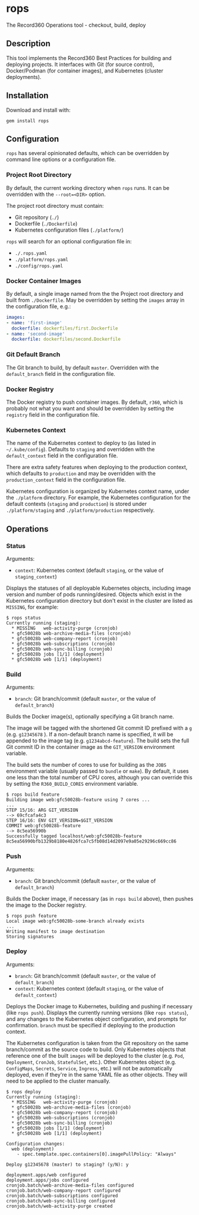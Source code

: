 # rops 

The Record360 Operations tool - checkout, build, deploy

## Description

This tool implements the Record360 Best Practices for building and deploying projects.  It interfaces with Git (for source control), Docker/Podman (for container images), and Kubernetes (cluster deployments).

## Installation

Download and install with:

```shell
gem install rops
```

## Configuration

`rops` has several opinionated defaults, which can be overridden by command line options or a configuration file.

### Project Root Directory
  By default, the current working directory when `rops` runs.  It can be overridden with the `--root=<DIR>` option.

  The project root directory must contain:
  * Git repository (`./`)
  * Dockerfile (`./Dockerfile`)
  * Kubernetes configuration files (`./platform/`)

  `rops` will search for an optional configuration file in:
  * `./.rops.yaml`
  * `./platform/rops.yaml`
  * `./config/rops.yaml`

### Docker Container Images
  By default, a single image named from the the Project root directory and built from `./Dockerfile`.  May be overridden by setting the `images` array in the configuration file, e.g.:

```yaml
images:
- name: 'first-image'
  dockerfile: dockerfiles/first.Dockerfile
- name: 'second-image'
  dockerfile: dockerfiles/second.Dockerfile
```

### Git Default Branch
  The Git branch to build, by default `master`.  Overridden with the `default_branch` field in the configuration file.

### Docker Registry
  The Docker registry to push container images.  By default, `r360`, which is probably not what you want and should be overridden by setting the `registry` field in the configuration file.

### Kubernetes Context
  The name of the Kubernetes context to deploy to (as listed in `~/.kube/config`).  Defaults to `staging` and overridden with the `default_context` field in the configuration file.

  There are extra safety features when deploying to the production context, which defaults to `production` and may be overridden with the `production_context` field in the configuration file.

  Kubernetes configuration is organized by Kubernetes context name, under the `./platform` directory.  For example, the Kubernetes configuration for the default contexts (`staging` and `production`) is stored under `./platform/staging` and `./platform/production` respectively.

## Operations

### Status
Arguments: 
* `context`: Kubernetes context (default `staging`, or the value of `staging_context`)

Displays the statuses of all deployable Kubernetes objects, including image version and number of pods running/desired.  Objects which exist in the Kubernetes configuration directory but don't exist in the cluster are listed as `MISSING`, for example:

```shell
$ rops status
Currently running (staging):
  * MISSING   web-activity-purge (cronjob)
  * gfc50028b web-archive-media-files (cronjob)
  * gfc50028b web-company-report (cronjob)
  * gfc50028b web-subscriptions (cronjob)
  * gfc50028b web-sync-billing (cronjob)
  * gfc50028b jobs [1/1] (deployment)
  * gfc50028b web [1/1] (deployment)
```

### Build
Arguments: 
* `branch`: Git branch/commit (default `master`, or the value of `default_branch`)

Builds the Docker image(s), optionally specifying a Git branch name.

The image will be tagged with the shortened Git commit ID prefixed with a `g` (e.g. `g12345678` ).  If a non-default branch name is specified, it will be appended to the image tag (e.g. `g1234abcd-feature`). The build sets the full Git commit ID in the container image as the `GIT_VERSION` environment variable.

The build sets the number of cores to use for building as the `JOBS` environment variable (usually passed to `bundle` or `make`).  By default, it uses one less than the total number of CPU cores, although you can override this by setting the `R360_BUILD_CORES` environment variable.


```shell
$ rops build feature
Building image web:gfc50028b-feature using 7 cores ...
...
STEP 15/16: ARG GIT_VERSION
--> 69cfcafa4c3
STEP 16/16: ENV GIT_VERSION=$GIT_VERSION
COMMIT web:gfc50028b-feature
--> 8c5ea56990b
Successfully tagged localhost/web:gfc50028b-feature
8c5ea56990bfb1329b8180e4826fca7c5fb08d14d2097e9a05e29296c669cc86
```

### Push
Arguments: 
* `branch`: Git branch/commit (default `master`, or the value of `default_branch`)

Builds the Docker image, if necessary (as in `rops build` above), then pushes the image to the Docker registry.

```shell
$ rops push feature
Local image web:gfc50028b-some-branch already exists
...
Writing manifest to image destination
Storing signatures
```

### Deploy
Arguments: 
* `branch`: Git branch/commit (default `master`, or the value of `default_branch`)
* `context`: Kubernetes context (default `staging`, or the value of `default_context`)

Deploys the Docker image to Kubernetes, building and pushing if necessary (like `rops push`).  Displays the currently running versions (like `rops status`), and any changes to the Kubernetes object configuration, and prompts for confirmation.  `branch` must be specified if deploying to the production context.

The Kubernetes configuration is taken from the Git repository on the same branch/commit as the source code to build.  Only Kubernetes objects that reference one of the built `images` will be deployed to the cluster (e.g. `Pod`, `Deployment`, `CronJob`, `StatefulSet`, etc.).  Other Kubernetes object (e.g. `ConfigMaps`, `Secrets`, `Service`, `Ingress`, etc.) will not be automatically deployed, even if they're in the same YAML file as other objects.  They will need to be applied to the cluster manually.

```shell
$ rops deploy
Currently running (staging):
  * MISSING   web-activity-purge (cronjob)
  * gfc50028b web-archive-media-files (cronjob)
  * gfc50028b web-company-report (cronjob)
  * gfc50028b web-subscriptions (cronjob)
  * gfc50028b web-sync-billing (cronjob)
  * gfc50028b jobs [1/1] (deployment)
  * gfc50028b web [1/1] (deployment)

Configuration changes:
  web (deployment)
    - spec.template.spec.containers[0].imagePullPolicy: "Always"

Deploy g12345678 (master) to staging? (y/N): y

deployment.apps/web configured
deployment.apps/jobs configured
cronjob.batch/web-archive-media-files configured
cronjob.batch/web-company-report configured
cronjob.batch/web-subscriptions configured
cronjob.batch/web-sync-billing configured
cronjob.batch/web-activity-purge created
```
